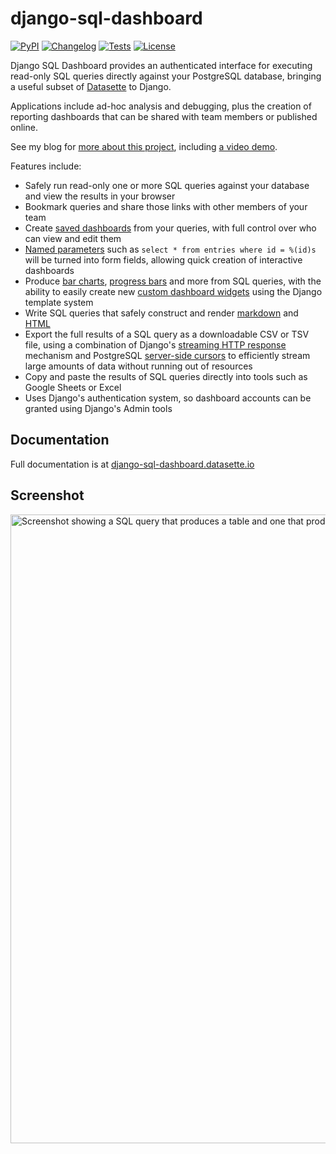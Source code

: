 # django-sql-dashboard

[![PyPI](https://img.shields.io/pypi/v/django-sql-dashboard.svg)](https://pypi.org/project/django-sql-dashboard/)
[![Changelog](https://img.shields.io/github/v/release/simonw/django-sql-dashboard?include_prereleases&label=changelog)](https://github.com/simonw/django-sql-dashboard/releases)
[![Tests](https://github.com/simonw/django-sql-dashboard/workflows/Test/badge.svg)](https://github.com/simonw/django-sql-dashboard/actions?query=workflow%3ATest)
[![License](https://img.shields.io/badge/license-Apache%202.0-blue.svg)](https://github.com/simonw/django-sql-dashboard/blob/main/LICENSE)

Django SQL Dashboard provides an authenticated interface for executing read-only SQL queries directly against your PostgreSQL database, bringing a useful subset of [Datasette](https://datasette.io/) to Django.

Applications include ad-hoc analysis and debugging, plus the creation of reporting dashboards that can be shared with team members or published online.

See my blog for [more about this project](https://simonwillison.net/2021/May/10/django-sql-dashboard/), including [a video demo](https://www.youtube.com/watch?v=ausrmMZkPEY).

Features include:

- Safely run read-only one or more SQL queries against your database and view the results in your browser
- Bookmark queries and share those links with other members of your team
- Create [saved dashboards](https://django-sql-dashboard.datasette.io/en/latest/saved-dashboards.html) from your queries, with full control over who can view and edit them
- [Named parameters](https://django-sql-dashboard.datasette.io/en/latest/sql.html#sql-parameters) such as `select * from entries where id = %(id)s` will be turned into form fields, allowing quick creation of interactive dashboards
- Produce [bar charts](https://django-sql-dashboard.datasette.io/en/latest/widgets.html#bar-label-bar-quantity), [progress bars](https://django-sql-dashboard.datasette.io/en/latest/widgets.html#total-count-completed-count) and more from SQL queries, with the ability to easily create new [custom dashboard widgets](https://django-sql-dashboard.datasette.io/en/latest/widgets.html#custom-widgets) using the Django template system
- Write SQL queries that safely construct and render [markdown](https://django-sql-dashboard.datasette.io/en/latest/widgets.html#markdown) and [HTML](https://django-sql-dashboard.datasette.io/en/latest/widgets.html#html)
- Export the full results of a SQL query as a downloadable CSV or TSV file, using a combination of Django's [streaming HTTP response](https://docs.djangoproject.com/en/3.2/ref/request-response/#django.http.StreamingHttpResponse) mechanism and PostgreSQL [server-side cursors](https://www.psycopg.org/docs/usage.html#server-side-cursors) to efficiently stream large amounts of data without running out of resources
- Copy and paste the results of SQL queries directly into tools such as Google Sheets or Excel
- Uses Django's authentication system, so dashboard accounts can be granted using Django's Admin tools

## Documentation

Full documentation is at [django-sql-dashboard.datasette.io](https://django-sql-dashboard.datasette.io/)

## Screenshot

<img width="1006" alt="Screenshot showing a SQL query that produces a table and one that produces a bar chart" src="https://user-images.githubusercontent.com/9599/116013366-b9026300-a5e4-11eb-85f5-3dd655acc949.png">
